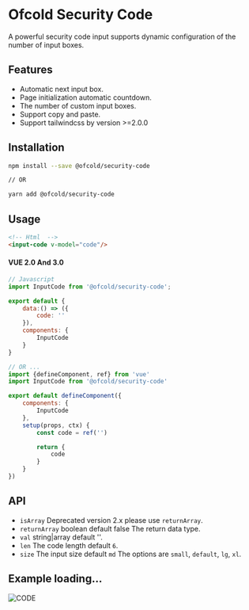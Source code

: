 # Ofcold Security Code
A powerful security code input supports dynamic configuration of the number of input boxes.

## Features
- Automatic next input box.
- Page initialization automatic countdown.
- The number of custom input boxes.
- Support copy and paste.
- Support tailwindcss by version >=2.0.0

## Installation

```bash
npm install --save @ofcold/security-code

// OR

yarn add @ofcold/security-code
```

## Usage

```html
<!-- Html  -->
<input-code v-model="code"/>
```


#### VUE 2.0 And 3.0
```javascript
// Javascript
import InputCode from '@ofcold/security-code';

export default {
	data:() => ({
		code: ''
	}),
	components: {
		InputCode
	}
}

// OR ...
import {defineComponent, ref} from 'vue'
import InputCode from '@ofcold/security-code'

export default defineComponent({
	components: {
		InputCode
	},
	setup(props, ctx) {
		const code = ref('')

		return {
			code
		}
	}
})
```

## API
- `isArray` Deprecated version 2.x please use `returnArray`.
- `returnArray` boolean default false The return data type.
- `val` string|array default ''.
- `len` The code length default `6`.
- `size` The input size default `md` The options are `small`, `default`, `lg`, `xl`.

## Example loading...

![CODE](https://github.com/ofcold/security-code/blob/master/sms.gif?sanitize=true)
